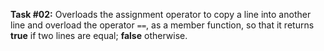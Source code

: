 **Task #02:** Overloads the assignment operator to copy a line into another line and overload the operator `==`, as a member function, so that it returns **true** if two lines are equal; **false** otherwise.
